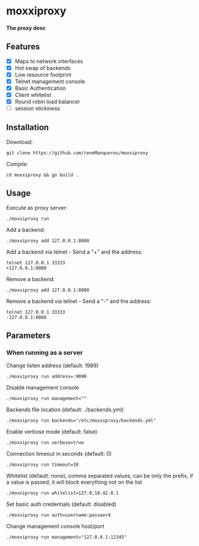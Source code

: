 # moxxiproxy

#### The proxy desc

## Features 
- [x] Maps to network interfaces
- [x] Hot swap of backends
- [x] Low resource footprint
- [x] Telnet management console
- [x] Basic Authentication
- [x] Client whitelist 
- [x] Round robin load balancer
- [ ] session stickiness

## Installation
Download:
```shell
git clone https://github.com/reneManqueros/moxxiproxy
```

Compile:
```shell
cd moxxiproxy && go build .
````

## Usage

Execute as proxy server:
```shell
./moxxiproxy run
```

Add a backend:
```shell
./moxxiproxy add 127.0.0.1:8080
```

Add a backend via telnet - Send a "+" and the address:
```shell
telnet 127.0.0.1 33333
+127.0.0.1:8080
```

Remove a backend:
```shell
./moxxiproxy add 127.0.0.1:8080
```

Remove a backend via telnet - Send a "-" and the address:
```shell
telnet 127.0.0.1 33333
-127.0.0.1:8080
```

## Parameters

### When running as a server
Change listen address (default: 1989)
```shell
./moxxiproxy run address=:9090
```
Disable management console
```shell
./moxxiproxy run management=""
```

Backends file location (default: ./backends.yml)
```shell
./moxxiproxy run backends="/etc/moxxiproxy/backends.yml"
```

Enable verbose mode (default: false)
```shell
./moxxiproxy run verbose=true
```

Connection timeout in seconds (default: 0)
```shell
./moxxiproxy run timeout=10
```

Whitelist (default: none), comma separated values, can be only the prefix, if a value is passed, it will block everything not on the list
```shell
./moxxiproxy run whitelist=127.0,10.42.0.1 
```

Set basic auth credentials (default: disabled)
```shell
./moxxiproxy run auth=username:password
```
 
Change management console host/port
```shell
./moxxiproxy run management="127.0.0.1:12345"
```